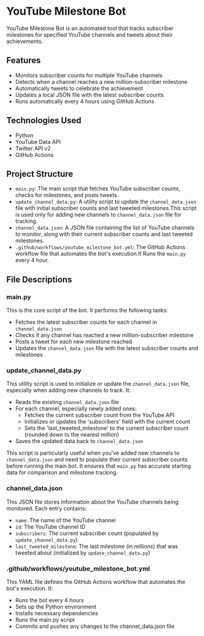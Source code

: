 # YouTube Milestone Bot

YouTube Milestone Bot is an automated tool that tracks subscriber milestones for specified YouTube channels and tweets about their achievements.

## Features

- Monitors subscriber counts for multiple YouTube channels
- Detects when a channel reaches a new million-subscriber milestone
- Automatically tweets to celebrate the achievement
- Updates a local JSON file with the latest subscriber counts
- Runs automatically every 4 hours using GitHub Actions

## Technologies Used

- Python
- YouTube Data API
- Twitter API v2
- GitHub Actions

## Project Structure

- `main.py`: The main script that fetches YouTube subscriber counts, checks for milestones, and posts tweets.
- `update_channel_data.py`: A utility script to update the `channel_data.json` file with initial subscriber counts and last tweeted milestones.This script is used only for adding new channels to `channel_data.json` file for tracking.
- `channel_data.json`: A JSON file containing the list of YouTube channels to monitor, along with their current subscriber counts and last tweeted milestones.
- `.github/workflows/youtube_milestone_bot.yml`: The GitHub Actions workflow file that automates the bot's execution.It Runs the `main.py` every 4 hour.

## File Descriptions

### main.py
This is the core script of the bot. It performs the following tasks:
- Fetches the latest subscriber counts for each channel in `channel_data.json`
- Checks if any channel has reached a new million-subscriber milestone
- Posts a tweet for each new milestone reached
- Updates the `channel_data.json` file with the latest subscriber counts and milestones

### update_channel_data.py
This utility script is used to initialize or update the `channel_data.json` file, especially when adding new channels to track. It:
- Reads the existing `channel_data.json` file
- For each channel, especially newly added ones:
  - Fetches the current subscriber count from the YouTube API
  - Initializes or updates the 'subscribers' field with the current count
  - Sets the 'last_tweeted_milestone' to the current subscriber count (rounded down to the nearest million)
- Saves the updated data back to `channel_data.json`

This script is particularly useful when you've added new channels to `channel_data.json` and need to populate their current subscriber counts before running the main bot. It ensures that `main.py` has accurate starting data for comparison and milestone tracking.

### channel_data.json
This JSON file stores information about the YouTube channels being monitored. Each entry contains:
- `name`: The name of the YouTube channel
- `id`: The YouTube channel ID
- `subscribers`: The current subscriber count (populated by `update_channel_data.py`)
- `last_tweeted_milestone`: The last milestone (in millions) that was tweeted about (initialized by `update_channel_data.py`)

### .github/workflows/youtube_milestone_bot.yml
This YAML file defines the GitHub Actions workflow that automates the bot's execution. It:
- Runs the bot every 4 hours
- Sets up the Python environment
- Installs necessary dependencies
- Runs the main.py script
- Commits and pushes any changes to the channel_data.json file
